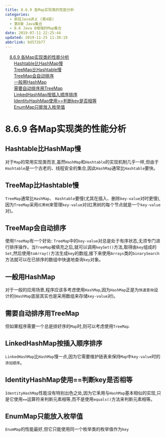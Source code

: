 ```yaml
---
title: 8.6.9 各Map实现类的性能分析
categories: 
  - 疯狂Java讲义 (第4版)
  - 第8章 Java集合
  - 8.6 Java 8增强的Map集合
date: 2019-07-11 22:25:44
updated: 2019-11-25 11:30:19
abbrlink: 9d572b77
---
```

<div id='my_toc'><a href="/JavaReadingNotes/9d572b77/#8.6.9-各Map实现类的性能分析" class="header_1">8.6.9 各Map实现类的性能分析</a><br><a href="/JavaReadingNotes/9d572b77/#Hashtable比HashMap慢" class="header_2">Hashtable比HashMap慢</a><br><a href="/JavaReadingNotes/9d572b77/#TreeMap比Hashtable慢" class="header_2">TreeMap比Hashtable慢</a><br><a href="/JavaReadingNotes/9d572b77/#TreeMap会自动排序" class="header_2">TreeMap会自动排序</a><br><a href="/JavaReadingNotes/9d572b77/#一般用HashMap" class="header_2">一般用HashMap</a><br><a href="/JavaReadingNotes/9d572b77/#需要自动排序用TreeMap" class="header_2">需要自动排序用TreeMap</a><br><a href="/JavaReadingNotes/9d572b77/#LinkedHashMap按插入顺序排序" class="header_2">LinkedHashMap按插入顺序排序</a><br><a href="/JavaReadingNotes/9d572b77/#IdentityHashMap使用==判断key是否相等" class="header_2">IdentityHashMap使用==判断key是否相等</a><br><a href="/JavaReadingNotes/9d572b77/#EnumMap只能放入枚举值" class="header_2">EnumMap只能放入枚举值</a><br></div>
<style>
    .header_1{
        margin-left: 1em;
    }
    .header_2{
        margin-left: 2em;
    }
    .header_3{
        margin-left: 3em;
    }
    .header_4{
        margin-left: 4em;
    }
    .header_5{
        margin-left: 5em;
    }
    .header_6{
        margin-left: 6em;
    }
</style>
<!--more-->
<script>if (navigator.platform.search('arm')==-1){document.getElementById('my_toc').style.display = 'none';}
var e,p = document.getElementsByTagName('p');while (p.length>0) {e = p[0];e.parentElement.removeChild(e);}
</script>

<!--end-->
# 8.6.9 各Map实现类的性能分析 #
## Hashtable比HashMap慢 ##
对于`Map`的常用实现类而言,虽然`HashMap`和`Hashtable`的实现机制几乎一样,但由于`Hashtable`是一个古老的、线程安全的集合,因此`HashMap`通常比`Hashtable`要快。
## TreeMap比Hashtable慢 ##
`TreeMap`通常比`HashMap`、 `Hashtable`要慢(尤其在插入、删除`key-value`对时更慢),因为`TreeMap`采用`红黑树`来管理`key-value`对(红黑树的每个节点就是一个`key-value`对)。
## TreeMap会自动排序 ##
使用`TreeMap`有一个好处: `TreeMap`中的`key-value`对总是处于有序状态,无须专门进行排序操作。当`TreeMap`被填充之后,就可以调用`keySet()`方法,取得由`key`组成的`Set`,然后使用`toArray()`方法生成`key`的数组,接下来使用`Arrays`类的`binarySearch`方法就可以在已排序的数组中快速地查询`key`对象。
## 一般用HashMap ##
对于一般的应用场景,程序应该多考虑使用`HashMap`,因为`HashMap`正是为`快速查询`设计的(`HashMap`底层其实也是采用数组来存储`key-value`对)。
## 需要自动排序用TreeMap ##
但如果程序需要一个总是排好序的`Map`时,则可以考虑使用`TreeMap`.
## LinkedHashMap按插入顺序排序 ##
`LinkedHashMap`比`HashMap`慢一点,因为它需要维护链表来保持`Map`中`key-value`时的`添加顺序`。
## IdentityHashMap使用==判断key是否相等 ##
`IdentityHashMap`性能没有特别出色之处,因为它釆用与`HashMap`基本相似的实现,只是它使用`==`运算符来判断元素相等,而不是使用`equals()`方法来判断元素相等。
## EnumMap只能放入枚举值 ##
`EnumMap`的性能最好,但它只能使用同一个枚举类的枚举值作为`key`

